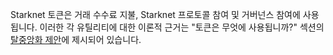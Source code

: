Starknet 토큰은 거래 수수료 지불, Starknet 프로토콜 참여 및 거버넌스 참여에 사용됩니다. 이러한 각 유틸리티에 대한 이론적 근거는 "토큰은 무엇에 사용됩니까?" 섹션의 [탈중앙화 제안](https://medium.com/starkware/part-2-a-decentralization-and-governance-proposal-for-starknet-23e335645778)에 제시되어 있습니다.